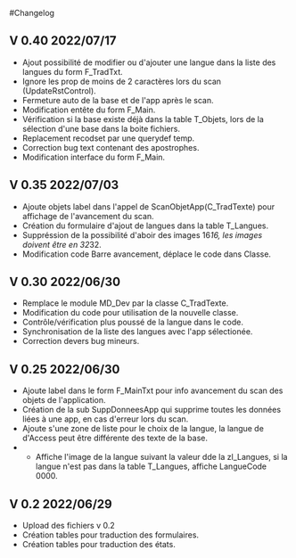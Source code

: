 #Changelog

## V 0.40 2022/07/17
- Ajout possibilité de modifier ou d'ajouter une langue dans la liste des langues du form F_TradTxt.
- Ignore les prop de moins de 2 caractères lors du scan (UpdateRstControl).
- Fermeture auto de la base et de l'app après le scan.
- Modification entête du form F_Main.
- Vérification si la base existe déjà dans la table T_Objets, lors de la sélection d'une base dans la boite fichiers.
- Replacement recodset par une querydef temp.
- Correction bug text contenant des apostrophes.
- Modification interface du form F_Main.

## V 0.35 2022/07/03
- Ajoute objets label dans l'appel de ScanObjetApp(C_TradTexte) pour affichage de l'avancement du scan.
- Création du formulaire d'ajout de langues dans la table T_Langues.
- Suppréssion de la possibilité d'aboir des images 16*16, les images doivent être en 32*32.
- Modification code Barre avancement, déplace le code dans Classe.

## V 0.30 2022/06/30

- Remplace le module MD_Dev par la classe C_TradTexte.
- Modification du code pour utilisation de la nouvelle classe.
- Contrôle/vérification plus poussé de la langue dans le code.
- Synchronisation de la liste des langues avec l'app sélectionée.
- Correction devers bug mineurs.

## V 0.25 2022/06/30

- Ajoute label dans le form F_MainTxt pour info avancement du scan des objets de l'application.
- Création de la sub SuppDonneesApp qui supprime toutes les données liées à une app, en cas d'erreur lors du scan.
- Ajoute s'une zone de liste pour le choix de la langue, la langue de d'Access peut être différente des texte de la base.
- - Affiche l'image de la langue suivant la valeur dde la zl_Langues, si la langue n'est pas dans la table T_Langues, affiche LangueCode 0000.

## V 0.2 2022/06/29
- Upload des fichiers v 0.2
- Création tables pour traduction des formulaires.
- Création tables pour traduction des états.
